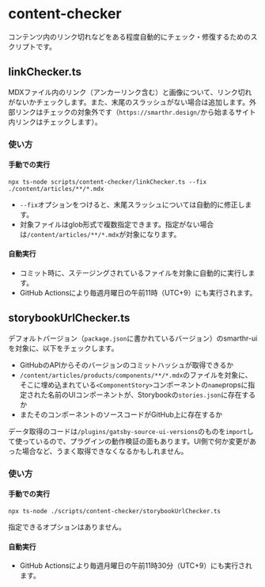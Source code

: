 # content-checker

コンテンツ内のリンク切れなどをある程度自動的にチェック・修復するためのスクリプトです。

## linkChecker.ts

MDXファイル内のリンク（アンカーリンク含む）と画像について、リンク切れがないかチェックします。また、末尾のスラッシュがない場合は追加します。外部リンクはチェックの対象外です（`https://smarthr.design/`から始まるサイト内リンクはチェックします）。

### 使い方

#### 手動での実行
```
npx ts-node scripts/content-checker/linkChecker.ts --fix ./content/articles/**/*.mdx
```

- `--fix`オプションをつけると、末尾スラッシュについては自動的に修正します。
- 対象ファイルはglob形式で複数指定できます。指定がない場合は`/content/articles/**/*.mdx`が対象になります。

#### 自動実行
- コミット時に、ステージングされているファイルを対象に自動的に実行します。
- GitHub Actionsにより毎週月曜日の午前11時（UTC+9）にも実行されます。

## storybookUrlChecker.ts

デフォルトバージョン（`package.json`に書かれているバージョン）のsmarthr-uiを対象に、以下をチェックします。

- GitHubのAPIからそのバージョンのコミットハッシュが取得できるか
- `/content/articles/products/components/**/*.mdx`のファイルを対象に、そこに埋め込まれている`<ComponentStory>`コンポーネントの`name`propsに指定された名前のUIコンポーネントが、Storybookの`stories.json`に存在するか
- またそのコンポーネントのソースコードがGitHub上に存在するか

データ取得のコードは`/plugins/gatsby-source-ui-versions`のものを`import`して使っているので、プラグインの動作検証の面もあります。UI側で何か変更があった場合など、うまく取得できなくなるかもしれません。

### 使い方

#### 手動での実行
```
npx ts-node ./scripts/content-checker/storybookUrlChecker.ts
```

指定できるオプションはありません。

#### 自動実行
- GitHub Actionsにより毎週月曜日の午前11時30分（UTC+9）にも実行されます。
